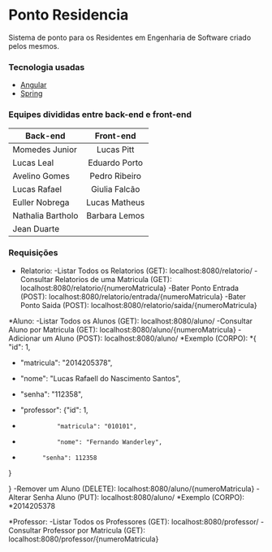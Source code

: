 ﻿# Ponto Residencia

Sistema de ponto para os Residentes em Engenharia de Software
criado pelos mesmos.

### Tecnologia usadas
* [Angular](https://angular.io/)
* [Spring](https://spring.io/)


### Equipes divididas entre back-end e front-end
| Back-end     | Front-end      |
| ------------- |:-------------:|
| Momedes Junior     | Lucas Pitt    |
| Lucas Leal         | Eduardo Porto |
| Avelino Gomes      | Pedro Ribeiro |
| Lucas Rafael       | Giulia Falcão |
| Euller Nobrega     | Lucas Matheus |
| Nathalia Bartholo  | Barbara Lemos |
| Jean Duarte        ||


### Requisições
* Relatorio:
-Listar Todos os Relatorios (GET): localhost:8080/relatorio/
-Consultar Relatorios de uma Matricula (GET): localhost:8080/relatorio/{numeroMatricula}
-Bater Ponto Entrada (POST): localhost:8080/relatorio/entrada/{numeroMatricula}
-Bater Ponto Saida (POST): localhost:8080/relatorio/saida/{numeroMatricula}

*Aluno:
-Listar Todos os Alunos (GET): localhost:8080/aluno/
-Consultar Aluno por Matricula (GET): localhost:8080/aluno/{numeroMatricula}
-Adicionar um Aluno (POST): localhost:8080/aluno/
*Exemplo (CORPO):
*{
"id": 1,

* "matricula": "2014205378",

* "nome": "Lucas Rafaell do Nascimento Santos",

* "senha": "112358",

* "professor": {"id": 1,

*               "matricula": "010101",

*               "nome": "Fernando Wanderley",
*   
            "senha": 112358
}
    
}
-Remover um Aluno (DELETE): localhost:8080/aluno/{numeroMatricula}
-Alterar Senha Aluno (PUT): localhost:8080/aluno/
*Exemplo (CORPO):
*2014205378

*Professor:
-Listar Todos os Professores (GET): localhost:8080/professor/
-Consultar Professor por Matricula (GET): localhost:8080/professor/{numeroMatricula}

